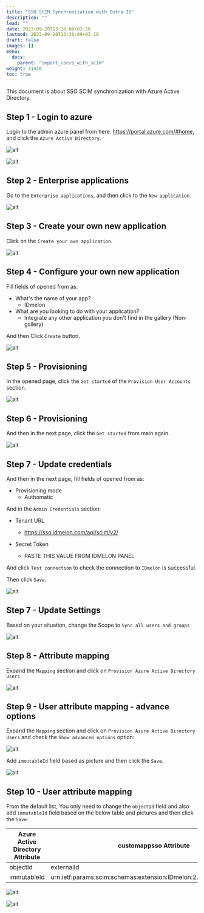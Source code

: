```yaml
---
title: "SSO SCIM Synchronization with Entra ID"
description: ""
lead: ""
date: 2023-09-20T13:36:09+03:30
lastmod: 2023-09-20T13:36:09+03:30
draft: false
images: []
menu:
  docs:
    parent: "import_users_with_scim"
weight: 31410
toc: true
---
```


This document is about SSO SCIM synchronization with Azure Active Directory.  

Step 1 - Login to azure  
-----------------------  

Login to the admin azure panel from here: <https://portal.azure.com/#home>, and click the `Azure Active Directory`.  

![alt](/images/vendor/scim/azure/01.png)  

![alt](/images/vendor/scim/azure/02.png)  

Step 2 - Enterprise applications  
--------------------------------  

Go to the `Enterprise applications`, and then click to the `New application`.  

![alt](/images/vendor/scim/azure/03.png)  

Step 3 - Create your own new application  
----------------------------------------

Click on the `Create your own application`.  

![alt](/images/vendor/scim/azure/04.png)  

Step 4 - Configure your own new application  
-------------------------------------------  

Fill fields of opened from as:  

* What's the name of your app?  
  * IDmelon  
* What are you looking to do with your application?  
  * Integrate any other application you don't find in the gallery (Non-gallery)  

And then Click `Create` button.  

![alt](/images/vendor/scim/azure/05.png)  

Step 5 - Provisioning  
---------------------  

In the opened page, click the `Get started` of the `Provision User Accounts` section.  

![alt](/images/vendor/scim/azure/06.png)  

Step 6 - Provisioning  
--------------------  

And then in the next page, click the `Get started` from main again.  

![alt](/images/vendor/scim/azure/07.png)  

Step 7 - Update credentials  
---------------------------  

And then in the next page, fill fields of opened from as:  

* Provisioning mode  
  * Authomatic  

And in the `Admin Credentials` section:  

* Tenant URL  
  * https://sso.idmelon.com/api/scim/v2/  
  
* Secret Token  
  * PASTE THIS VALUE FROM IDMELON PANEL  

And click `Test connection` to check the connection to `IDmelon` is successful.  

Then click `Save`.  

![alt](/images/vendor/scim/azure/08.png)  

Step 7 - Update Settings  
------------------------  

Based on your situation, change the Scope to `Sync all users and groups`  

![alt](/images/vendor/scim/azure/12.png)  

Step 8 - Attribute mapping  
---------------------------  

Expand the `Mapping` section and click on `Provision Azure Active Directory Users`  

![alt](/images/vendor/scim/azure/09.png)  

Step 9 - User attribute mapping - advance options  
-------------------------------------------------  

Expand the `Mapping` section and click on `Provision Azure Active Directory Users` and check the `Show advanced options` option:  

![alt](/images/vendor/scim/azure/14.png)  

Add `immutableId` field based as picture and then click the `Save`.  

![alt](/images/vendor/scim/azure/15.png)  

Step 10 - User attribute mapping  
--------------------------------

From the default list, You only need to change the  `objectId` field and also add `immutableId` field based on the below table and pictures and then click the `Save`.  

| Azure Active Directory Attribute  | customappsso Attribute                                               | Matching precedence |
|-----------------------------------|----------------------------------------------------------------------|---------------------|
| objectId                          | externalId                                                           |                     |
| immutableId                       | urn:ietf:params:scim:schemas:extension:IDmelon:2.0:User:immutable_id |                     |

![alt](/images/vendor/scim/azure/10.png)  

![alt](/images/vendor/scim/azure/11.png)  
